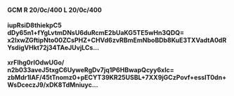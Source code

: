 #### GCM R 20/0c/400 L 20/0c/400
**iupRsiD8thiekpC5**<br/>**dDy65n1+fYgLvtmDNsU6duRcmE2bUaKG5TE5wHn3QDQ=**<br/>**x2lxwZGftipNto00ZCsPHZ+CHVd6zvRBmEmNboBDb8KuE3TXVadtA0dRYsdigVHkt72j34TAeJUvjLCs...**<br/><br/>
**xrFlhg0rIOdwUGo/**<br/>**n2b033aveJ5txgC6UyweRgDv7jq1P6HBwapQcyy6xlc=**<br/>**zbMdr1lAF/45tTnomz0+pECYT39KR25USBL+7XX9jGCzPovf+essIT0dn+WsDceczJ9/xDK8TdMniuyc...**
